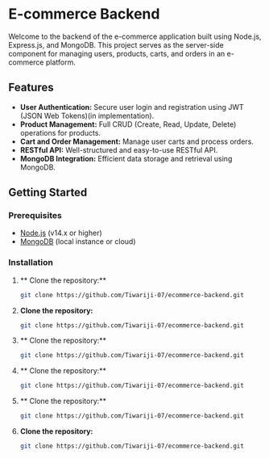 # E-commerce Backend

Welcome to the backend of the e-commerce application built using Node.js, Express.js, and MongoDB. This project serves as the server-side component for managing users, products, carts, and orders in an e-commerce platform.

## Features

- **User Authentication:** Secure user login and registration using JWT (JSON Web Tokens)(in implementation).
- **Product Management:** Full CRUD (Create, Read, Update, Delete) operations for products.
- **Cart and Order Management:** Manage user carts and process orders.
- **RESTful API:** Well-structured and easy-to-use RESTful API.
- **MongoDB Integration:** Efficient data storage and retrieval using MongoDB.

## Getting Started

### Prerequisites

- [Node.js](https://nodejs.org/) (v14.x or higher)
- [MongoDB](https://www.mongodb.com/) (local instance or cloud)

### Installation

1. ** Clone the repository:**
   ```bash
   git clone https://github.com/Tiwariji-07/ecommerce-backend.git
2. **Clone the repository:**
   ```bash
   git clone https://github.com/Tiwariji-07/ecommerce-backend.git
1. ** Clone the repository:**
   ```bash
   git clone https://github.com/Tiwariji-07/ecommerce-backend.git
1. ** Clone the repository:**
   ```bash
   git clone https://github.com/Tiwariji-07/ecommerce-backend.git
1. ** Clone the repository:**
   ```bash
   git clone https://github.com/Tiwariji-07/ecommerce-backend.git
1. **Clone the repository:**
   ```bash
   git clone https://github.com/Tiwariji-07/ecommerce-backend.git
